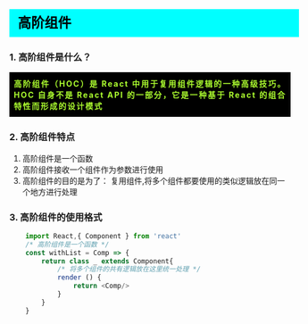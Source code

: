 <div
    style = "
        width: 100%;
        height: 50px;
        background: #00FFFF;
        color: black;
        line-height: 50px;
        padding-left: 15px;
        font-size: 24px;
        font-weight: bold;
    "
> 
    高阶组件
</div>

### 1. 高阶组件是什么？
<div
    style = "background: black;text-align: justify;padding: 10px 8px;letter-spacing: 2px;"
>
    <font color = "greenyellow" style = "font-weight: bold;">  
       高阶组件（HOC）是 React 中用于复用组件逻辑的一种高级技巧。HOC 自身不是 React API 的一部分，它是一种基于 React 的组合特性而形成的设计模式
    </font>
</div>

### 2. 高阶组件特点
1. 高阶组件是一个函数
2. 高阶组件接收一个组件作为参数进行使用
3. 高阶组件的目的是为了： 复用组件,将多个组件都要使用的类似逻辑放在同一个地方进行处理


### 3. 高阶组件的使用格式

```js
    import React,{ Component } from 'react'
    /* 高阶组件是一个函数 */ 
    const withList = Comp => {
        return class _ extends Component{
            /* 将多个组件的共有逻辑放在这里统一处理 */
            render () {
                return <Comp/>
            }
        }
    }
```